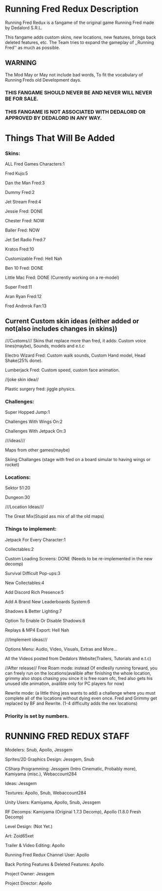 # Running Fred Redux Description
Running Fred Redux is a fangame of the original game Running Fred made by Dedalord S.R.L.

This fangame adds custom skins, new locations, new features, brings back deleted features, etc. The Team tries to expand the gameplay of ,,Running Fred'' as much as possible. 

## WARNING 
The Mod May or May not include bad words, To fit the vocabulary of Running Freds old Development days. 

### THIS FANGAME SHOULD NEVER BE AND NEVER WILL NEVER BE FOR SALE.
### THIS FANGAME IS NOT ASSOCIATED WITH DEDALORD OR APPROVED BY DEDALORD IN ANY WAY.

# Things That Will Be Added
### Skins:

ALL Fred Games Characters:1

Fred Kujo:5

Dan the Man Fred:3

Dummy Fred:2

Jet Stream Fred:4

Jessie Fred: DONE

Chester Fred: NOW

Baller Fred: NOW

Jet Set Radio Fred:7

Kratos Fred:10 

Customizable Fred: Hell Nah

Ben 10 Fred: DONE

Little Mac Fred: DONE (Currently working on a re-model)

Super Fred:11

Aran Ryan Fred:12

Fred Andnrok Fan:13

## Current Custom skin ideas (either added or not(also includes changes in skins))

///Customs/// Skins that replace more than fred, it adds: Custom voice lines(maybe), Sounds, models and e.t.c

Electro Wizard Fred: Custom walk sounds, Custom Hand model, Head Shake(25% done).

Lumberjack Fred: Custom speed, custom face animation.

//joke skin idea//

Plastic surgery fred: jiggle physics.


### Challenges:
Super Hopped Jump:1

Challenges With Wings On:2

Challenges With Jetpack On:3

///ideas///

Maps from other games(maybe)

Skiing Challanges (stage with fred on a board simular to having wings or rocket)


### Locations:

Sektor 51:20

Dungeon:30

///Location Ideas///

The Great Mix(Stupid ass mix of all the old maps)

### Things to implement:

Jetpack For Every Character:1

Collectables:2

Custom Loading Screens: DONE (Needs to be re-implemented in the new decomp)

Survival Difficult Pop-ups:3

New Collectables:4

Add Discord Rich Presence:5

Add A Brand New Leaderboards System:6

Shadows & Better Lighting:7

Option To Enable Or Disable Shadows:8

Replays & MP4 Export: Hell Nah

///Implement ideas///

Options Menu: Audio, Video, Visuals, Extras and More...

All the Videos posted from Dedalors Website(Trailers, Tutorials and e.t.c)

//After release//
Free Roam mode: instead Of endleslly running forward, you can freely run on the locations(avalible after finishing the whole location, grimmy also stops chasing you since it is free roam ofc, fred also gets his unused idle animation, avalible only for PC players for now)

Rewrite mode: (a little thing jess wants to add) a challenge where you must complete all of the locations without dying even once. Fred and Grimmy get replaced by BF and Rewrite. (1-4 difficulty adds the nex locations)

### Priority is set by numbers.

# RUNNING FRED REDUX STAFF

 Modelers: Snub, Apollo, Jessgem

 Sprites/2D Graphics Design: Jessgem, Snub

 CSharp Programming: Jessgem (Intro Cinematic, Probably more), Kamiyama (misc.), Webaccount284

 Ideas: Jessgem

 Textures: Apollo, Snub, Webaccount284

 Unity Users: Kamiyama, Apollo, Snub, Jessgem 

 RF Decomps: Kamiyama (Original 1.7.3 Decomp), Apollo (1.8.0 Fresh Decomp)

 Level Design: (Not Yet.)

 Art: Zoid65xet
 
 Trailer & Video Editing: Apollo
 
 Running Fred Redux Channel User: Apollo

 Back Porting Features & Deleted Features: Apollo

 Project Owner: Jessgem

 Project Director: Apollo

